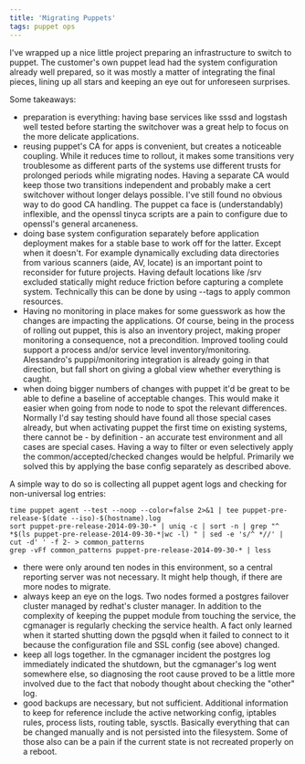 ```yaml
---
title: 'Migrating Puppets'
tags: puppet ops
---
```


I've wrapped up a nice little project preparing an infrastructure to switch to puppet. The customer's own puppet lead had the system configuration already well prepared, so it was mostly a matter of integrating the final pieces, lining up all stars and keeping an eye out for unforeseen surprises.

Some takeaways:

* preparation is everything: having base services like sssd and logstash well tested before starting the switchover was a great help to focus on the more delicate applications.
* reusing puppet's CA for apps is convenient, but creates a noticeable coupling. While it reduces time to rollout, it makes some transitions very troublesome as different parts of the systems use different trusts for prolonged periods while migrating nodes. Having a separate CA would keep those two transitions independent and probably make a cert switchover without longer delays possible. I've still found no obvious way to do good CA handling. The puppet ca face is (understandably) inflexible, and the openssl tinyca scripts are a pain to configure due to openssl's general arcaneness.
* doing base system configuration separately before application deployment makes for a stable base to work off for the latter. Except when it doesn't. For example dynamically excluding data directories from various scanners (aide, AV, locate) is an important point to reconsider for future projects. Having default locations like /srv excluded statically might reduce friction before capturing a complete system. Technically this can be done by using --tags to apply common resources.
* Having no monitoring in place makes for some guesswork as how the changes are impacting the applications. Of course, being in the process of rolling out puppet, this is also an inventory project, making proper monitoring a consequence, not a precondition. Improved tooling could support a process and/or service level inventory/monitoring. Alessandro's puppi/monitoring integration is already going in that direction, but fall short on giving a global view whether everything is caught.
* when doing bigger numbers of changes with puppet it'd be great to be able to define a baseline of acceptable changes. This would make it easier when going from node to node to spot the relevant differences. Normally I'd say testing should have found all those special cases already, but when activating puppet the first time on existing systems, there cannot be - by definition - an accurate test environment and all cases are special cases. Having a way to filter or even selectively apply the common/accepted/checked changes would be helpful. Primarily we solved this by applying the base config separately as described above.

A simple way to do so is collecting all puppet agent logs and checking for non-universal log entries:

    time puppet agent --test --noop --color=false 2>&1 | tee puppet-pre-release-$(date --iso)-$(hostname).log
    sort puppet-pre-release-2014-09-30-* | uniq -c | sort -n | grep "^ *$(ls puppet-pre-release-2014-09-30-*|wc -l) " | sed -e 's/^ *//' | cut -d' ' -f 2- > common_patterns
    grep -vFf common_patterns puppet-pre-release-2014-09-30-* | less

* there were only around ten nodes in this environment, so a central reporting server was not necessary. It might help though, if there are more nodes to migrate.
* always keep an eye on the logs. Two nodes formed a postgres failover cluster managed by redhat's cluster manager. In addition to the complexity of keeping the puppet module from touching the service, the cgmanager is regularly checking the service health. A fact only learned when it started shutting down the pgsqld when it failed to connect to it because the configuration file and SSL config (see above) changed.
* keep all logs together. In the cgmanager incident the postgres log immediately indicated the shutdown, but the cgmanager's log went somewhere else, so diagnosing the root cause proved to be a little more involved due to the fact that nobody thought about checking the "other" log.
* good backups are necessary, but not sufficient. Additional information to keep for reference include the active networking config, iptables rules, process lists, routing table, sysctls. Basically everything that can be changed manually and is not persisted into the filesystem. Some of those also can be a pain if the current state is not recreated properly on a reboot.

